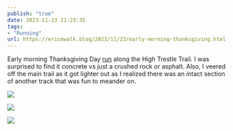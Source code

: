 ```yaml
---
publish: "true"
date: 2023-11-23 21:23:35
tags:
- "Running"
url: https://ericmwalk.blog/2023/11/23/early-morning-thanksgiving.html
---
```

Early morning Thanksgiving Day [run](https://strava.com/activities/10268015968) along the High Trestle Trail. I was surprised to find it concrete vs just a crushed rock or asphalt. Also, I veered off the main trail as it got lighter out as I realized there was an intact section of another track that was fun to meander on.

![](https://ericmwalk.blog/uploads/2023/bbf49e8c-c40c-45b7-a294-323a92054385.jpg)

![](https://ericmwalk.blog/uploads/2023/773e2469-1ea1-41b2-aabe-60e053b9fdb4.jpg)

![](https://ericmwalk.blog/uploads/2023/fa192c36-689e-4097-86fa-688f1d10f48c.jpg)